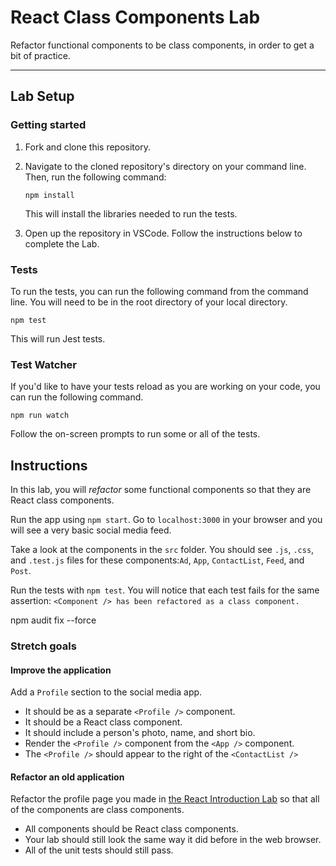 # React Class Components Lab

Refactor functional components to be class components, in order to get a bit of practice.

---

## Lab Setup

### Getting started

1. Fork and clone this repository.

1. Navigate to the cloned repository's directory on your command line. Then, run the following command:

   ```
   npm install
   ```

   This will install the libraries needed to run the tests.

1. Open up the repository in VSCode. Follow the instructions below to complete the Lab.

### Tests

To run the tests, you can run the following command from the command line. You will need to be in the root directory of your local directory.

```
npm test
```

This will run Jest tests.

### Test Watcher

If you'd like to have your tests reload as you are working on your code, you can run the following command.

```
npm run watch
```

Follow the on-screen prompts to run some or all of the tests.

## Instructions

In this lab, you will _refactor_ some functional components so that they are React class components.

Run the app using `npm start`. Go to `localhost:3000` in your browser and you will see a very basic social media feed.

Take a look at the components in the `src` folder. You should see `.js`, `.css`, and `.test.js` files for these components:`Ad`, `App`, `ContactList`, `Feed`, and `Post`.

Run the tests with `npm test`. You will notice that each test fails for the same assertion: `<Component /> has been refactored as a class component.`

npm audit fix --force

### Stretch goals

#### Improve the application

Add a `Profile` section to the social media app.

- It should be as a separate `<Profile />` component.
- It should be a React class component.
- It should include a person's photo, name, and short bio.
- Render the `<Profile />` component from the `<App />` component.
- The `<Profile />` should appear to the right of the `<ContactList />`

#### Refactor an old application

Refactor the profile page you made in [the React Introduction Lab](https://github.com/joinpursuit/Pursuit-Core-Web-React-Introduction-Lab) so that all of the components are class components.

- All components should be React class components.
- Your lab should still look the same way it did before in the web browser.
- All of the unit tests should still pass.
